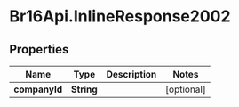 # Br16Api.InlineResponse2002

## Properties
Name | Type | Description | Notes
------------ | ------------- | ------------- | -------------
**companyId** | **String** |  | [optional] 


